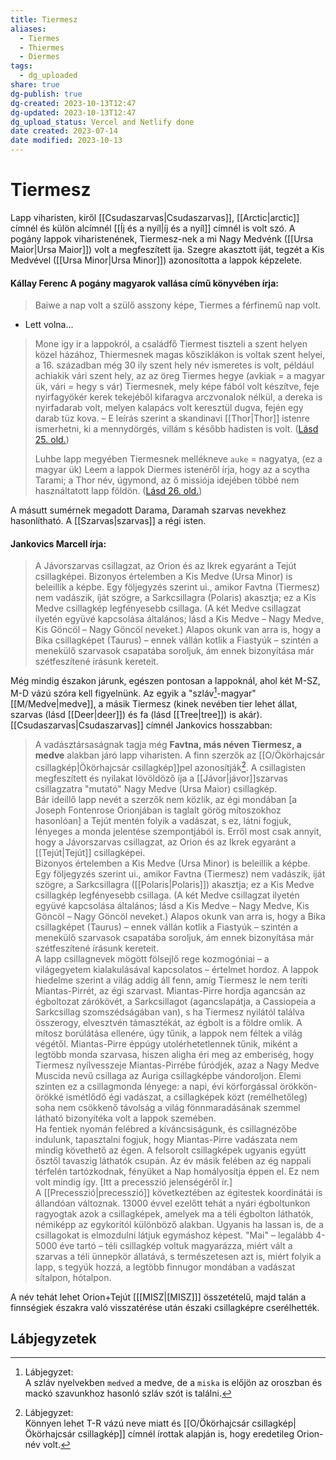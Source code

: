 ```yaml
---
title: Tiermesz
aliases:
  - Tiermes
  - Thiermes
  - Diermes
tags:
  - dg_uploaded
share: true
dg-publish: true
dg-created: 2023-10-13T12:47
dg-updated: 2023-10-13T12:47
dg_upload_status: Vercel and Netlify done
date created: 2023-07-14
date modified: 2023-10-13
---
```


# Tiermesz

Lapp viharisten, kiről [[Csudaszarvas\|Csudaszarvas]], [[Arctic\|arctic]] címnél és külön alcímnél [[Íj és a nyíl\|íj és a nyíl]] címnél is volt szó. A pogány lappok viharistenének, Tiermesz-nek a mi Nagy Medvénk ([[Ursa Maior\|Ursa Maior]]) volt a megfeszített íja. Szegre akasztott íját, tegzét a Kis Medvével ([[Ursa Minor\|Ursa Minor]]) azonosította a lappok képzelete.  

#### Kállay Ferenc A pogány magyarok vallása című könyvében írja:

> Baiwe a nap volt a szülő asszony képe, Tiermes a férfinemű nap volt.  
- Lett volna...  

> Mone igy ir a lappokról, a családfő Tiermest tiszteli a szent helyen közel házához, Thiermesnek magas kősziklákon is voltak szent helyei, a 16. században még 30 ily szent hely név ismeretes is volt, például achiakik vári szent hely, az az öreg Tiermes hegye (avkiak = a magyar ük, vári = hegy s vár) Tiermesnek, mely képe fából volt készítve, feje nyirfagyökér kerek tekejéből kifaragva arczvonalok nélkül, a dereka is nyirfadarab volt, melyen kalapács volt keresztül dugva, fején egy darab tüz kova. – E leírás szerint a skandinavi [[Thor\|Thor]] istenre ismerhetni, ki a mennydörgés, villám s később hadisten is volt. ([Lásd 25. old.](zotero://open-pdf/library/items/DFI47XPY?page=25&annotation=BHDETW57))  
>
> Luhbe lapp megyében Tiermesnek mellékneve `auke` = nagyatya, (ez a magyar ük) Leem a lappok Diermes istenéről írja, hogy az a scytha Tarami; a Thor név, úgymond, az ő missiója idejében többé nem használtatott lapp földön. ([Lásd 26. old.](zotero://open-pdf/library/items/DFI47XPY?page=26&annotation=I5E96YIB))  

A másutt sumérnek megadott Darama, Daramah szarvas nevekhez hasonlítható. A [[Szarvas\|szarvas]] a régi isten.  

#### Jankovics Marcell írja:

> A Jávorszarvas csillagzat, az Orion és az Ikrek egyaránt a Tejút csillagképei. Bizonyos értelemben a Kis Medve (Ursa Minor) is beleillik a képbe. Egy följegyzés szerint ui., amikor Favtna (Tiermesz) nem vadászik, íját szögre, a Sarkcsillagra (Polaris) akasztja; ez a Kis Medve csillagkép legfényesebb csillaga. (A két Medve csillagzat ilyetén együvé kapcsolása általános; lásd a Kis Medve – Nagy Medve, Kis Göncöl – Nagy Göncöl neveket.) Alapos okunk van arra is, hogy a Bika csillagképet (Taurus) – ennek vállán kotlik a Fiastyúk – szintén a menekülő szarvasok csapatába soroljuk, ám ennek bizonyítása már szétfeszítené írásunk kereteit.  

Még mindig északon járunk, egészen pontosan a lappoknál, ahol két M-SZ, M-D vázú szóra kell figyelnünk. Az egyik a "szláv[^1]-magyar" [[M/Medve\|medve]], a másik Tiermesz (kinek nevében tier lehet állat, szarvas (lásd [[Deer\|deer]]) és fa (lásd [[Tree\|tree]]) is akár).  
[[Csudaszarvas\|Csudaszarvas]] címnél Jankovics hosszabban:  
> A vadásztársaságnak tagja még **Favtna, más néven Tiermesz, a medve** alakban járó lapp viharisten. A finn szerzők az [[O/Ökörhajcsár csillagkép\|Ökörhajcsár csillagkép]]pel azonosítják[^2]. A csillagisten megfeszített és nyilakat lövöldöző íja a [[Jávor\|jávor]]szarvas csillagzatra "mutató" Nagy Medve (Ursa Maior) csillagkép.  
> Bár ideillő lapp nevét a szerzők nem közlik, az égi mondában \[a Joseph Fontenrose Orionjában is taglalt görög mítoszokhoz hasonlóan\] a Tejút mentén folyik a vadászat, s ez, látni fogjuk, lényeges a monda jelentése szempontjából is. Erről most csak annyit, hogy a Jávorszarvas csillagzat, az Orion és az Ikrek egyaránt a [[Tejút\|Tejút]] csillagképei.  
> Bizonyos értelemben a Kis Medve (Ursa Minor) is beleillik a képbe. Egy följegyzés szerint ui., amikor Favtna (Tiermesz) nem vadászik, íját szögre, a Sarkcsillagra ([[Polaris\|Polaris]]) akasztja; ez a Kis Medve csillagkép legfényesebb csillaga. (A két Medve csillagzat ilyetén együvé kapcsolása általános; lásd a Kis Medve – Nagy Medve, Kis Göncöl – Nagy Göncöl neveket.) Alapos okunk van arra is, hogy a Bika csillagképet (Taurus) – ennek vállán kotlik a Fiastyúk – szintén a menekülő szarvasok csapatába soroljuk, ám ennek bizonyítása már szétfeszítené írásunk kereteit.  
> A lapp csillagnevek mögött fölsejlő rege kozmogóniai – a világegyetem kialakulásával kapcsolatos – értelmet hordoz. A lappok hiedelme szerint a világ addig áll fenn, amíg Tiermesz le nem teríti Miantas-Pirrét, az égi szarvast. Miantas-Pirre hordja agancsán az égboltozat zárókövét, a Sarkcsillagot (agancslapátja, a Cassiopeia a Sarkcsillag szomszédságában van), s ha Tiermesz nyilától találva összerogy, elvesztvén támasztékát, az égbolt is a földre omlik. A mítosz borúlátása ellenére, úgy tűnik, a lappok nem féltek a világ végétől. Miantas-Pirre éppúgy utolérhetetlennek tűnik, miként a legtöbb monda szarvasa, hiszen aligha éri meg az emberiség, hogy Tiermesz nyílvesszeje Miantas-Pirrébe fúródjék, azaz a Nagy Medve Muscida nevű csillaga az Auriga csillagképbe vándoroljon. Elemi szinten ez a csillagmonda lényege: a napi, évi körforgással örökkön-örökké ismétlődő égi vadászat, a csillagképek közt (remélhetőleg) soha nem csökkenő távolság a világ fönnmaradásának szemmel látható bizonyítéka volt a lappok szemében.  
> Ha fentiek nyomán felébred a kíváncsiságunk, és csillagnézőbe indulunk, tapasztalni fogjuk, hogy Miantas-Pirre vadászata nem mindig követhető az égen. A felsorolt csillagképek ugyanis együtt ősztől tavaszig láthatók csupán. Az év másik felében az ég nappali térfelén tartózkodnak, fényüket a Nap homályosítja éppen el. Ez nem volt mindig így. \[Itt a precesszió jelenségéről ír.\]  
> A [[Precesszió\|precesszió]] következtében az égitestek koordinátái is állandóan változnak. 13000 évvel ezelőtt tehát a nyári égboltunkon ragyogtak azok a csillagképek, amelyek ma a téli égbolton láthatók, némiképp az egykoritól különböző alakban. Ugyanis ha lassan is, de a csillagokat is elmozdulni látjuk egymáshoz képest. "Mai" – legalább 4-5000 éve tartó – téli csillagkép voltuk magyarázza, miért vált a szarvas a téli ünnepkör állatává, s természetesen azt is, miért folyik a lapp, s tegyük hozzá, a legtöbb finnugor mondában a vadászat sítalpon, hótalpon.  

A név tehát lehet Orion+Tejút \[[[MISZ\|[MISZ]]\] összetételű, majd talán a finnségiek északra való visszatérése után északi csillagképre cserélhették.  

## Lábjegyzetek

[^1]: Lábjegyzet:  
A szláv nyelvekben `medved` a medve, de a `miska` is előjön az oroszban és mackó szavunkhoz hasonló szláv szót is találni.  

[^2]: Lábjegyzet:  
Könnyen lehet T-R vázú neve miatt és [[O/Ökörhajcsár csillagkép\|Ökörhajcsár csillagkép]] címnél írottak alapján is, hogy eredetileg Orion-név volt.  